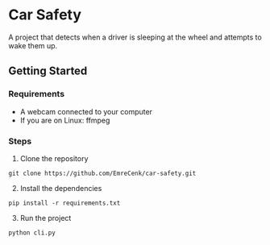 # Car Safety
A project that detects when a driver is sleeping at the wheel and attempts to wake them up.

## Getting Started

### Requirements
- A webcam connected to your computer
- If you are on Linux: ffmpeg

### Steps
1. Clone the repository
```
git clone https://github.com/EmreCenk/car-safety.git
```
2. Install the dependencies
```
pip install -r requirements.txt
```
3. Run the project
```
python cli.py
```